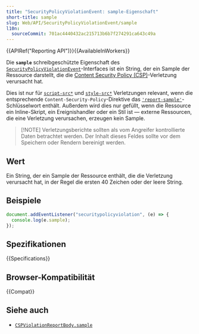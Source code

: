 ```yaml
---
title: "SecurityPolicyViolationEvent: sample-Eigenschaft"
short-title: sample
slug: Web/API/SecurityPolicyViolationEvent/sample
l10n:
  sourceCommit: 701ac4440432ac215713b6b7f274291ca643c49a
---
```


{{APIRef("Reporting API")}}{{AvailableInWorkers}}

Die **`sample`** schreibgeschützte Eigenschaft des [`SecurityPolicyViolationEvent`](/de/docs/Web/API/SecurityPolicyViolationEvent)-Interfaces ist ein String, der ein Sample der Ressource darstellt, die die [Content Security Policy (CSP)](/de/docs/Web/HTTP/CSP)-Verletzung verursacht hat.

Dies ist nur für [`script-src*`](/de/docs/Web/HTTP/Headers/Content-Security-Policy#script-src) und [`style-src*`](/de/docs/Web/HTTP/Headers/Content-Security-Policy#style-src) Verletzungen relevant, wenn die entsprechende `Content-Security-Policy`-Direktive das [`'report-sample'`](/de/docs/Web/HTTP/Headers/Content-Security-Policy#report-sample)-Schlüsselwort enthält. Außerdem wird dies nur gefüllt, wenn die Ressource ein Inline-Skript, ein Ereignishandler oder ein Stil ist — externe Ressourcen, die eine Verletzung verursachen, erzeugen kein Sample.

> [!NOTE] Verletzungsberichte sollten als vom Angreifer kontrollierte Daten betrachtet werden.
> Der Inhalt dieses Feldes sollte vor dem Speichern oder Rendern bereinigt werden.

## Wert

Ein String, der ein Sample der Ressource enthält, die die Verletzung verursacht hat, in der Regel die ersten 40 Zeichen oder der leere String.

## Beispiele

```js
document.addEventListener("securitypolicyviolation", (e) => {
  console.log(e.sample);
});
```

## Spezifikationen

{{Specifications}}

## Browser-Kompatibilität

{{Compat}}

## Siehe auch

- [`CSPViolationReportBody.sample`](/de/docs/Web/API/CSPViolationReportBody/sample)
